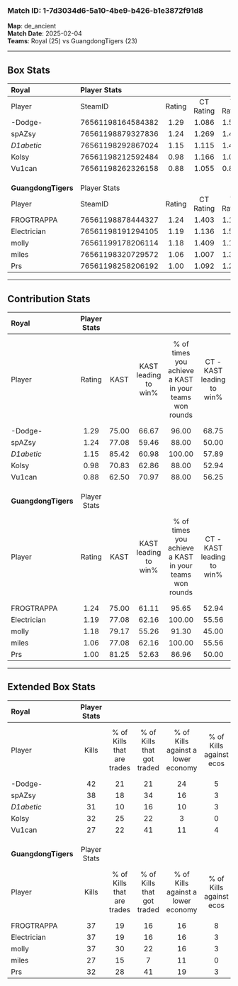 ### Match ID: 1-7d3034d6-5a10-4be9-b426-b1e3872f91d8  
**Map**: de_ancient  
**Match Date**: 2025-02-04  
**Teams**: Royal (25) vs GuangdongTigers (23)  

---  

## Box Stats  

| **Royal**           | Player Stats      |        |           |          |       |       |       |         |        |      |     |
| :- | :- | :-: | :-: | :-: | :-: | :-: | :-: | :-: | :-: | :-: | :-: |
| Player              | SteamID           | Rating | CT Rating | T Rating | KAST  |  ADR  | Kills | Assists | Deaths | K/D  | HS% |
| -Dodge-             | 76561198164584382 |  1.29  |   1.086   |  1.576   | 75.00 | 101.4 |  42   |   14    |   39   | 1.08 | 57  |
| spAZsy              | 76561198879327836 |  1.24  |   1.269   |  1.498   | 77.08 | 92.8  |  38   |   17    |   36   | 1.06 | 63  |
| _D1abetic_          | 76561198292867024 |  1.15  |   1.115   |  1.406   | 85.42 | 61.3  |  31   |   10    |   28   | 1.11 | 38  |
| Kolsy               | 76561198212592484 |  0.98  |   1.166   |  1.039   | 70.83 | 64.4  |  32   |    4    |   35   | 0.91 | 15  |
| Vu1can              | 76561198262326158 |  0.88  |   1.055   |  0.819   | 62.50 | 76.8  |  27   |   13    |   36   | 0.75 | 48  |
|                     |                   |        |           |          |       |       |       |         |        |      |     |
|                     |                   |        |           |          |       |       |       |         |        |      |     |
|                     |                   |        |           |          |       |       |       |         |        |      |     |
| **GuangdongTigers** | Player Stats      |        |           |          |       |       |       |         |        |      |     |
| Player              | SteamID           | Rating | CT Rating | T Rating | KAST  |  ADR  | Kills | Assists | Deaths | K/D  | HS% |
| FROGTRAPPA          | 76561198878444327 |  1.24  |   1.403   |  1.194   | 75.00 | 94.4  |  37   |   15    |   33   | 1.12 | 54  |
| Electrician         | 76561198191294105 |  1.19  |   1.136   |  1.506   | 77.08 | 88.4  |  37   |   17    |   38   | 0.97 | 35  |
| molly               | 76561199178206114 |  1.18  |   1.409   |  1.183   | 79.17 | 78.6  |  37   |   11    |   36   | 1.03 | 43  |
| miles               | 76561198320729572 |  1.06  |   1.007   |  1.320   | 77.08 | 67.8  |  27   |   11    |   26   | 1.04 | 33  |
| Prs                 | 76561198258206192 |  1.00  |   1.092   |  1.209   | 81.25 | 63.2  |  32   |   12    |   41   | 0.78 | 65  |
---  

## Contribution Stats  

| **Royal**           | Player Stats |       |                      |                                                        |                           |                                                             |                          |                                                            |
| :- | :-: | :-: | :-: | :-: | :-: | :-: | :-: | :-: |
| Player              |    Rating    | KAST  | KAST leading to win% | % of times you achieve a KAST in your teams won rounds | CT - KAST leading to win% | CT - % of times you achieve a KAST in your teams won rounds | T - KAST leading to win% | T - % of times you achieve a KAST in your teams won rounds |
| -Dodge-             |     1.29     | 75.00 |        66.67         |                         96.00                          |           68.75           |                           100.00                            |          65.00           |                           92.86                            |
| spAZsy              |     1.24     | 77.08 |        59.46         |                         88.00                          |           50.00           |                            81.82                            |          68.42           |                           92.86                            |
| _D1abetic_          |     1.15     | 85.42 |        60.98         |                         100.00                         |           57.89           |                           100.00                            |          63.64           |                           100.00                           |
| Kolsy               |     0.98     | 70.83 |        62.86         |                         88.00                          |           52.94           |                            81.82                            |          72.22           |                           92.86                            |
| Vu1can              |     0.88     | 62.50 |        70.97         |                         88.00                          |           56.25           |                            81.82                            |          86.67           |                           92.86                            |
|                     |              |       |                      |                                                        |                           |                                                             |                          |                                                            |
|                     |              |       |                      |                                                        |                           |                                                             |                          |                                                            |
|                     |              |       |                      |                                                        |                           |                                                             |                          |                                                            |
| **GuangdongTigers** | Player Stats |       |                      |                                                        |                           |                                                             |                          |                                                            |
| Player              |    Rating    | KAST  | KAST leading to win% | % of times you achieve a KAST in your teams won rounds | CT - KAST leading to win% | CT - % of times you achieve a KAST in your teams won rounds | T - KAST leading to win% | T - % of times you achieve a KAST in your teams won rounds |
| FROGTRAPPA          |     1.24     | 75.00 |        61.11         |                         95.65                          |           52.94           |                            90.00                            |          68.42           |                           100.00                           |
| Electrician         |     1.19     | 77.08 |        62.16         |                         100.00                         |           55.56           |                           100.00                            |          68.42           |                           100.00                           |
| molly               |     1.18     | 79.17 |        55.26         |                         91.30                          |           45.00           |                            90.00                            |          66.67           |                           92.31                            |
| miles               |     1.06     | 77.08 |        62.16         |                         100.00                         |           55.56           |                           100.00                            |          68.42           |                           100.00                           |
| Prs                 |     1.00     | 81.25 |        52.63         |                         86.96                          |           50.00           |                            90.00                            |          55.00           |                           84.62                            |
---  

## Extended Box Stats  

| **Royal**           | Player Stats |                            |                            |                                    |                         |                              |                                 |        |                             |                                     |                          |                               |                            |
| :- | :-: | :-: | :-: | :-: | :-: | :-: | :-: | :-: | :-: | :-: | :-: | :-: | :-: |
| Player              |    Kills     | % of Kills that are trades | % of Kills that got traded | % of Kills against a lower economy | % of Kills against ecos | % of Kills that are flawless | % of Kills that are close duels | Deaths | % of Deaths that get traded | % of Deaths against a lower economy | % of Deaths against ecos | % of Deaths that are flawless | % of Deaths that are close |
| -Dodge-             |      42      |             21             |             21             |                 24                 |            5            |              64              |               10                |   39   |             10              |                  8                  |            0             |              46               |             0              |
| spAZsy              |      38      |             18             |             34             |                 16                 |            3            |              63              |               11                |   36   |             25              |                 11                  |            0             |              42               |             3              |
| _D1abetic_          |      31      |             10             |             16             |                 10                 |            3            |              48              |                6                |   28   |             39              |                 11                  |            0             |              50               |             7              |
| Kolsy               |      32      |             25             |             22             |                 3                  |            0            |              81              |                0                |   35   |             17              |                  6                  |            0             |              63               |             6              |
| Vu1can              |      27      |             22             |             41             |                 11                 |            4            |              52              |               11                |   36   |             11              |                  8                  |            3             |              47               |             0              |
|                     |              |                            |                            |                                    |                         |                              |                                 |        |                             |                                     |                          |                               |                            |
|                     |              |                            |                            |                                    |                         |                              |                                 |        |                             |                                     |                          |                               |                            |
|                     |              |                            |                            |                                    |                         |                              |                                 |        |                             |                                     |                          |                               |                            |
| **GuangdongTigers** | Player Stats |                            |                            |                                    |                         |                              |                                 |        |                             |                                     |                          |                               |                            |
| Player              |    Kills     | % of Kills that are trades | % of Kills that got traded | % of Kills against a lower economy | % of Kills against ecos | % of Kills that are flawless | % of Kills that are close duels | Deaths | % of Deaths that get traded | % of Deaths against a lower economy | % of Deaths against ecos | % of Deaths that are flawless | % of Deaths that are close |
| FROGTRAPPA          |      37      |             19             |             16             |                 16                 |            8            |              43              |                3                |   33   |             18              |                 18                  |            0             |              55               |             18             |
| Electrician         |      37      |             19             |             16             |                 16                 |            3            |              51              |                0                |   38   |             32              |                 13                  |            3             |              47               |             11             |
| molly               |      37      |             30             |             22             |                 16                 |            3            |              51              |                5                |   36   |             28              |                 11                  |            3             |              64               |             3              |
| miles               |      27      |             15             |             7              |                 11                 |            0            |              63              |                4                |   26   |             27              |                 12                  |            0             |              92               |             4              |
| Prs                 |      32      |             28             |             41             |                 19                 |            3            |              44              |                3                |   41   |             27              |                 15                  |            2             |              63               |             2              |
